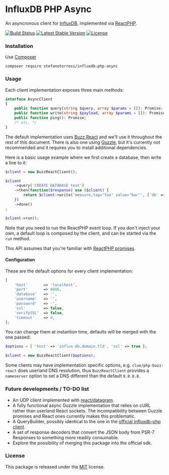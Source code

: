 # InfluxDB PHP Async
 
 An asyncronous client for [InfluxDB][InfluxDB], implemented via [ReactPHP][ReactPHP].
 
 [![Build Status](https://travis-ci.org/stefanotorresi/influxdb-php-async.svg?branch=master)](https://travis-ci.org/stefanotorresi/influxdb-php-async)
 [![Latest Stable Version](https://poser.pugx.org/thorr/influxdb-php-async/version)](https://packagist.org/packages/thorr/influxdb-php-async)
 [![License](https://poser.pugx.org/thorr/influxdb-php-async/license)](https://packagist.org/packages/thorr/influxdb-php-async)

### Installation

Use [Composer][Composer]

`composer require stefanotorresi/influxdb-php-async`

### Usage

Each client implementation exposes three main methods:
 
```php
interface AsyncClient
{
    public function query(string $query, array $params = []): Promise;
    public function write(string $payload, array $params = []): Promise;
    public function ping(): Promise;
    /* etc. */
}
```

The default implementation uses [Buzz React][Buzz React] and we'll use it throughout the rest of this document. There is also one using [Guzzle][Guzzle], but it's currently not recommended and it requires you to install additional dependencies.

Here is a basic usage example where we first create a database, then write a line to it:

```php
$client = new BuzzReactClient();

$client
    ->query('CREATE DATABASE test')
    ->then(function($response) use ($client) {
        return $client->write('measure,tag="foo" value="bar"', ['db' => 'test']);
    })
    ->done()
;

$client->run();
```

Note that you need to run the ReactPHP event loop. If you don't inject your own, a default loop is composed by the client, and can be started via the `run` method.

This API assumes that you're familiar with [ReactPHP promises][ReactPHP promises].

#### Configuration

These are the default options for every client implementation:

```php
[
    'host'       => 'localhost',
    'port'       => 8086,
    'database'   => '',
    'username'   => '',
    'password'   => '',
    'ssl'        => false,
    'verifySSL'  => false,
    'timeout'    => 0,
];
```

You can change them at instantion time, defaults will be merged with the one passed:

```php
$options = [ 'host' => 'influx-db.domain.tld', 'ssl' => true ];

$client = new BuzzReactClient($options);
```

Some clients may have implementation specific options, e.g. `clue/php-buzz-react` does userland DNS resolution, thus `BuzzReactClient` provides a `nameserver` option to set a DNS different than the default `8.8.8.8`.

### Future developments / TO-DO list

- An UDP client implemented with [react/datagram](https://github.com/reactphp/datagram).
- A fully functional async Guzzle implementation that relies on cURL rather than userland React sockets. The incompatibility between Guzzle promises and React ones currently makes this problematic.
- A QueryBuilder, possibly identical to the one in the [official influxdb-php client].
- A set of response decoders that convert the JSON body from PSR-7 Responses to something more readily consumable.
- Explore the possibility of merging this package into the official sdk.

### License

This package is released under the [MIT](https://github.com/stefanotorresi/influxdb-php-async/blob/master/LICENSE) license.


[InfluxDB]: https://github.com/influxdata/influxdb
[ReactPHP]: http://reactphp.org
[Composer]: https://getcomposer.org
[Buzz React]: https://github.com/clue/php-buzz-react
[Guzzle]: http://guzzlephp.org
[ReactPHP promises]: https://github.com/reactphp/promise
[official influxdb-php client]: https://github.com/influxdata/influxdb-php
